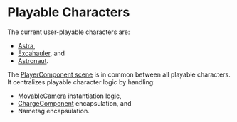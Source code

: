 # Playable Characters

The current user-playable characters are:
* [Astra](robots/astra/),
* [Excahauler](robots/excahauler/), and
* [Astronaut](astronaut/).

The [PlayerComponent scene](player_component.tscn) is in common between all playable characters. It centralizes playable character logic by handling:
* [MovableCamera](../components/movable_camera_3d/movable_camera_3d.tscn) instantiation logic,
* [ChargeComponent](../components/charge_component/charge_component.tscn) encapsulation, and
* Nametag encapsulation.


